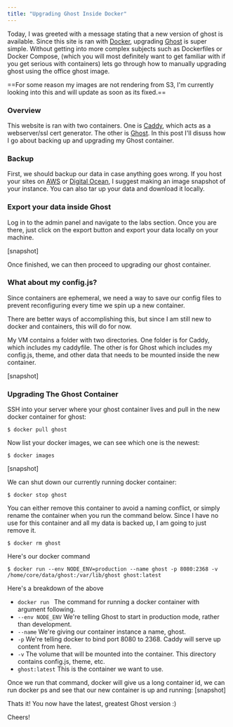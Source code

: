 ```yaml
---
title: "Upgrading Ghost Inside Docker"
---
```


Today, I was greeted with a message stating that a new version of ghost is available. Since this site is ran with [Docker](https://www.docker.com/), upgrading [Ghost](https://ghost.org/) is super simple. Without getting into more complex subjects such as Dockerfiles or Docker Compose, (which you will most definitely want to get familiar with if you get serious with containers) lets go through how to manually upgrading ghost using the office ghost image.


==For some reason my images are not rendering from S3, I'm currently looking into this and will update as soon as its fixed.==

### Overview
This website is ran with two containers. One is [Caddy](https://caddyserver.com/), which acts as a webserver/ssl cert generator. The other is [Ghost](https://hub.docker.com/_/ghost/). In this post I'll disuss how I go about backing up and upgrading my Ghost container.


### Backup
First, we should backup our data in case anything goes wrong. If you host your sites on [AWS](https://aws.amazon.com/) or [Digital Ocean](https://www.digitalocean.com/), I suggest making an image snapshot of your instance. You can also tar up your data and download it locally.

### Export your data inside Ghost

Log in to the admin panel and navigate to the labs section. Once you are there, just click on the export button and export your data locally on your machine.

[snapshot]



Once finished, we can then proceed to upgrading our ghost container.

### What about my config.js?
Since containers are ephemeral, we need a way to save our config files to prevent reconfiguring every time we spin up a new container.

There are better ways of accomplishing this, but since I am still new to docker and containers, this will do for now.

My VM contains a folder with two directories. One folder is for Caddy, which includes my caddyfile. The other is for Ghost which includes my config.js, theme, and other data that needs to be mounted inside the new container.

[snapshot] 


### Upgrading The Ghost Container
SSH into your server where your ghost container lives and pull in the new docker container for ghost:

```
$ docker pull ghost
```

Now list your docker images, we can see which one is the newest:
```
$ docker images
```
[snapshot]

We can shut down our currently running docker container:
```
$ docker stop ghost
```

You can either remove this container to avoid a naming conflict, or simply rename the container when you run the command below. Since I have no use for this container and all my data is backed up, I am going to just remove it.

```
$ docker rm ghost
```


Here's our docker command
```
$ docker run --env NODE_ENV=production --name ghost -p 8080:2368 -v /home/core/data/ghost:/var/lib/ghost ghost:latest
```

Here's a breakdown of the above

- `docker run ` 
The command for running a docker container with argument following.
- `--env NODE_ENV`
We're telling Ghost to start in production mode, rather than development.
- `--name`
We're giving our container instance a name, ghost.
- `-p`
We're telling docker to bind port 8080 to 2368. Caddy will serve up content from here.
- `-v`
The volume that will be mounted into the container. This directory contains config.js, theme, etc.
- `ghost:latest`
This is the container we want to use.


Once we run that command, docker will give us a long container id, we can run docker ps and see that our new container is up and running:
[snapshot]


Thats it! You now have the latest, greatest Ghost version :)

Cheers!
